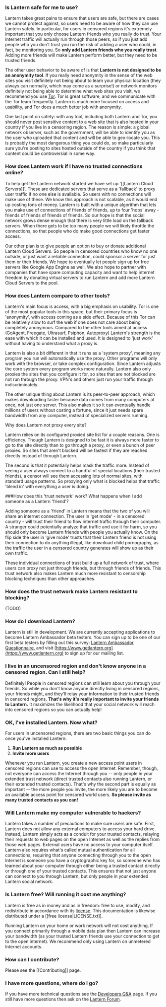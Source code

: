 ### <a name="safe"/> Is Lantern safe for me to use?

Lantern takes great pains to ensure that users are safe, but there are cases we cannot protect against, so users need to be aware of how they can use Lantern safely. In particular, for users in censored regions it's extremely important that you only choose Lantern friends who you really do trust. Your Internet traffic will actually run through those peers, so if you just add people who you don't trust you run the risk of adding a user who could, in fact, be monitoring you. So **only add Lantern friends who you really trust**. Adding more friends will make Lantern perform better, but they need to be trusted friends.

The other user behavior to be aware of is that **Lantern is not designed to be an anonymity tool**. If you really need anonymity in the sense of the web sites you visit definitely not being about to learn your physical location (they always can normally, which may come as a surprise!) or network monitors definitely not being able to determine what web sites you visit, we recommend you use [Tor](https://www.torproject.org). Tor is great software, and we communicate with the Tor team frequently. Lantern is much more focused on access and usability, and Tor does a much better job with anonymity.

One last point on safety: with any tool, including both Lantern and Tor, you should never post sensitive content to a web site that is also hosted in your country if you live in a censoring region. The reason is simple: a global network observer, such as the government, will be able to identify you as the user who uploaded that content and will be able to geo-locate you. This is probably the most dangerous thing you could do, so make particularly sure you're posting to sites hosted outside of the country if you think that content could be controversial in some way.

### <a name="no-connections"/> How does Lantern work if I have no trusted connections online?

To help get the Lantern network started we have set up '[[Lantern Cloud Servers]]'. These are dedicated servers that serve as a 'fallback' to proxy user traffic if no one else is available. So users with no connections will make use of these. We know this approach is not scalable, as it would end up costing tons of money. Lantern is built with a unique algorithm that lets you make use of connections of friends of friends, up to four 'hops' away - friends of friends of friends of friends. So our hope is that the social network grows dense enough that there is very little load on the fallback servers. When there gets to be too many people we will likely throttle the connections, so that people who do make good connections get faster access.

Our other plan is to give people an option to buy or donate additional Lantern Cloud Servers. So people in censored countries who know no one outside, or just want a reliable connection, could sponsor a server for just them or their friends. We hope to eventually let people sign up for free servers like Google App Engine as well. We also hope to partner with companies that have spare computing capacity and want to help internet freedom by donating virtual servers to run Lantern and add more Lantern Cloud Servers to the pool.

### <a name="compare"/>How does Lantern compare to other tools?

Lantern's main focus is access, with a big emphasis on usability. Tor is one of the most popular tools in this space, but their primary focus is 'anonymity', with access coming as a side effect. Because of this Tor can be relatively slow to surf the web if one does not care about being completely anonymous. Compared to the other tools aimed at access (GoAgent, Freegate, Ultrasurf, Psiphon, Autoproxy) Lantern's strength is the ease with which it can be installed and used. It is designed to 'just work' without having to understand what a proxy is. 

Lantern is also a bit different in that it runs as a 'system proxy', meaning any program you run will automatically use the proxy. Other programs will only work with the browser, or take complex configuration. Since Lantern adjusts the core system every program works more naturally. Lantern also only proxies the sites that you configure it for, so sites that are not blocked are not run through the proxy. VPN's and others just run your traffic through indiscriminately. 

The other unique thing about Lantern is its peer-to-peer approach, which makes downloading faster because data comes from many computers at once, not just one server. This also makes it so it can eventually handle millions of users without costing a fortune, since it just needs spare bandwidth from any computer, instead of specialized servers running.

<a name="proxy-list"/> Why does Lantern not proxy every site? 

Lantern relies on its configured proxied site list for a couple reasons. One is efficiency. Though Lantern is designed to be fast it is always more faster to go to the site directly than to go through a proxy, or even a bunch of peer proxies. So sites that aren't blocked will be fastest if they are reached directly instead of through Lantern. 

The second is that it potentially helps mask the traffic more. Instead of seeing a user always connect to a handful of special locations (their trusted friends), a censor will see them accessing lots of normal sites, with standard usage patterns. So proxying only what is blocked helps that traffic 'blend in' with everything a user is doing.

###<a name="trust-network"/>How does this 'trust network' work? What happens when I add someone as a Lantern 'friend'?

Adding someone as a 'friend' in Lantern means that the two of you will share an internet connection. The user in 'get mode' - in a censored country - will trust their friend to flow internet traffic through their computer. A stranger could potentially analyze that traffic and use it for harm, so you should only become Lantern friends with people you actually know. On the flip side the user in 'give mode' trusts that their Lantern friend is not using their connection to do anything illegal, like download child pornography, as the traffic the user in a censored country generates will show up as their own traffic.

These individual connections of trust build up a full network of trust, where users can proxy not just through friends, but through friends of friends. This trust network also makes Lantern much more resistant to censorship blocking techniques than other approaches.

### <a name="resist-blocking"/>How does the trust network make Lantern resistant to blocking?

(TODO)


### <a name="howto"/> How do I download Lantern?
Lantern is still in development. We are currently accepting applications to become Lantern Ambassador beta testers. You can sign up to be one of our first beta testers by filling out this survey:  [Lantern Ambassador Questionnaire](https://docs.google.com/forms/d/11LiZoCMptcc_lj4b01It9n64gngaDPU53_ge3mhiaIM/viewform), and visit [https://www.getlantern.org](https://www.getlantern.org) to sign up for our mailing list.

### <a name="know"/> I live in an uncensored region and don't know anyone in a censored region. Can I still help?
Definitely! People in censored regions can still learn about you through your friends. So while you don't know anyone directly living in censored regions, your friends might, and they'll relay your information to their trusted friends in censored regions. **That's why it's really important to invite your friends to Lantern.** It maximizes the likelihood that your social network will reach into censored regions so you can actually help!


### <a name="whattodo"/> OK, I've installed Lantern. Now what?
For users in uncensored regions, there are two basic things you can do once you've installed Lantern:

1. **Run Lantern as much as possible**
1. **Invite more users**

Whenever you run Lantern, you create a new access point users in censored regions can use to access the open Internet. Remember, though, not everyone can access the Internet through you -- only people in your extended trust network (direct trusted contacts also running Lantern, or their extended trusted contacts). That's why the second part is equally as important -- the more people you invite, the more likely you are to become an available access point for censored world users. **So please invite as many trusted contacts as you can!**

### <a name="hackers"/> Will Lantern make my computer vulnerable to hackers?
Lantern takes a number of precautions to make sure users are safe. First, Lantern does not allow any external computers to access your hard drive. Instead, Lantern simply acts as a conduit for your trusted contacts, relaying their requests to web pages on the open Internet as well as the replies from those web pages. External users have no access to your computer itself. Lantern also requires what's called mutual authentication for all connections, requiring that anyone connecting through you to the open Internet is someone you have a cryptographic key for, so someone who has learned about your computer through either being a trusted contact directly or through one of your trusted contacts. This ensures that not just anyone can connect to you through Lantern, but only people in your extended Lantern social network.

### <a name="is-lantern-free"/> Is Lantern free? Will running it cost me anything?

Lantern is free as in money and as in freedom: free to use, modify, and
redistribute in accordance with its
[license](https://raw.github.com/getlantern/lantern/master/LICENSE). This
documentation is likewise distributed under a [[free license|LICENSE.txt]].

Running Lantern on your home or work network will not cost anything. If you connect primarily through a mobile data plan then Lantern can increase your bandwidth (as your trusted Lantern friends use your connection to get to the open internet). We recommend only using Lantern on unmetered Internet accounts.

### <a name="contributing"/> How can I contribute?

Please see the [[Contributing]] page.

### <a name="more"/> I have more questions, where do I go?

If you have more technical questions see the [Developers Q&A](https://github.com/getlantern/lantern/wiki/%5Bdevelopers%5D-Questions-and-Answers) page. If you still have more questions then ask on the [Lantern Forum](https://groups.google.com/forum/#!forum/lantern-users-en).